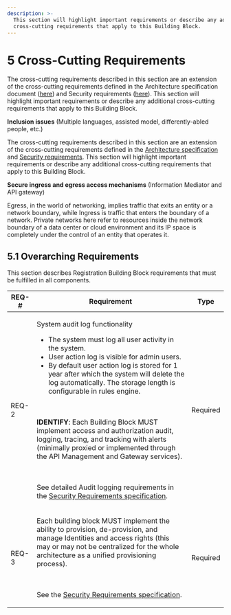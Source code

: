 ```yaml
---
description: >-
  This section will highlight important requirements or describe any additional
  cross-cutting requirements that apply to this Building Block.
---
```


# 5 Cross-Cutting Requirements

The cross-cutting requirements described in this section are an extension of the cross-cutting requirements defined in the Architecture specification document ([here](https://govstack.gitbook.io/specification/architecture-and-nonfunctional-requirements)) and Security requirements ([here](https://govstack.gitbook.io/specification/building-blocks/security-requirements)). This section will highlight important requirements or describe any additional cross-cutting requirements that apply to this Building Block.

**Inclusion issues** (Multiple languages, assisted model, differently-abled people, etc.)

The cross-cutting requirements described in this section are an extension of the cross-cutting requirements defined in the [Architecture specification](https://govstack.gitbook.io/specification/architecture-and-nonfunctional-requirements) and [Security requirements](https://govstack.gitbook.io/specification/security-requirements). This section will highlight important requirements or describe any additional cross-cutting requirements that apply to this Building Block.

**Secure ingress and egress access mechanisms** (Information Mediator and API gateway)

Egress, in the world of networking, implies traffic that exits an entity or a network boundary, while Ingress is traffic that enters the boundary of a network. Private networks here refer to resources inside the network boundary of a data center or cloud environment and its IP space is completely under the control of an entity that operates it.

## 5.1 Overarching Requirements <a href="#docs-internal-guid-5b083c0e-7fff-0396-fba2-8a081b3bbff8" id="docs-internal-guid-5b083c0e-7fff-0396-fba2-8a081b3bbff8"></a>

This section describes Registration Building Block requirements that must be fulfilled in all components.

| **REQ-#** | **Requirement**                                                                                                                                                                                                                                                                                                                                                                                                                                                                                                                                                                                                                                                                                                                                                           | **Type** |
| --------- | ------------------------------------------------------------------------------------------------------------------------------------------------------------------------------------------------------------------------------------------------------------------------------------------------------------------------------------------------------------------------------------------------------------------------------------------------------------------------------------------------------------------------------------------------------------------------------------------------------------------------------------------------------------------------------------------------------------------------------------------------------------------------- | -------- |
| REQ-2     | <p>System audit log functionality</p><ul><li>The system must log all user activity in the system.</li><li>User action log is visible for admin users.</li><li>By default user action log is stored for 1 year after which the system will delete the log automatically. The storage length is configurable in rules engine.</li></ul><p><br></p><p><strong>IDENTIFY</strong>: Each Building Block MUST implement access and authorization audit, logging, tracing, and tracking with alerts (minimally proxied or implemented through the API Management and Gateway services).</p><p><br></p><p>See detailed Audit logging requirements in the <a href="https://docs.egovstack.net/v1.1.0/Security_Requirements_v1.1.0.pdf">Security Requirements specification</a>.</p> | Required |
| REQ-3     | <p>Each building block MUST implement the ability to provision, de-provision, and manage Identities and access rights (this may or may not be centralized for the whole architecture as a unified provisioning process).</p><p><br></p><p>See the <a href="https://govstack.gitbook.io/specification/building-blocks/security-requirements">Security Requirements specification</a>.</p>                                                                                                                                                                                                                                                                                                                                                                                  | Required |
